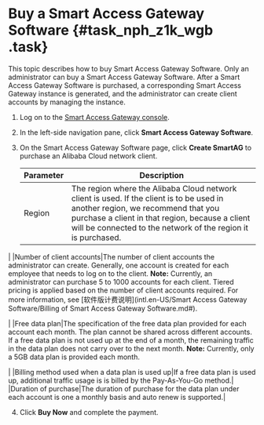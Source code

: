 # Buy a Smart Access Gateway Software {#task_nph_z1k_wgb .task}

This topic describes how to buy Smart Access Gateway Software. Only an administrator can buy a Smart Access Gateway Software. After a Smart Access Gateway Software is purchased, a corresponding Smart Access Gateway instance is generated, and the administrator can create client accounts by managing the instance.

1.  Log on to the [Smart Access Gateway console](https://smartag.console.aliyun.com/sag/cn-shanghai/sags).
2.  In the left-side navigation pane, click **Smart Access Gateway Software**.
3.  On the Smart Access Gateway Software page, click **Create SmartAG** to purchase an Alibaba Cloud network client. 

    |Parameter|Description|
    |---------|-----------|
    |Region|The region where the Alibaba Cloud network client is used. If the client is to be used in another region, we recommend that you purchase a client in that region, because a client will be connected to the network of the region it is purchased.

 |
    |Number of client accounts|The number of client accounts the administrator can create. Generally, one account is created for each employee that needs to log on to the client. **Note:** Currently, an administrator can purchase 5 to 1000 accounts for each client. Tiered pricing is applied based on the number of client accounts required. For more information, see [软件版计费说明](intl.en-US/Smart Access Gateway Software/Billing of Smart Access Gateway Software.md#).

 |
    |Free data plan|The specification of the free data plan provided for each account each month. The plan cannot be shared across different accounts. If a free data plan is not used up at the end of a month, the remaining traffic in the data plan does not carry over to the next month. **Note:** Currently, only a 5GB data plan is provided each month.

 |
    |Billing method used when a data plan is used up|If a free data plan is used up, additional traffic usage is is billed by the Pay-As-You-Go method.|
    |Duration of purchase|The duration of purchase for the data plan under each account is one a monthly basis and auto renew is supported.|

4.  Click **Buy Now** and complete the payment.

